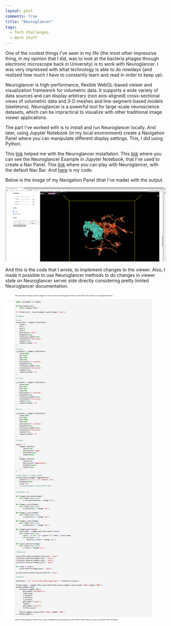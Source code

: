 ```yaml
---
layout: post
comments: true
title: "Neuroglancer"
tags:
  - Tech Challenges
  - Work Stuff
---
```


One of the coolest things I've seen in my life (the most other impressive thing, in my opinion that I did, was to look at the bacteria phages through electronic microscope back in University) is to work with Neuroglancer. I was very impressed with what technology is able to do nowdays (and realized how much I have to constantly learn and read in order to keep up).

Neuroglancer is high-performance, flexible WebGL-based viewer and visualization framework for volumetric data. It supports a wide variety of data sources and can display arbitrary (non axis-aligned) cross-sectional views of volumetric data and 3-D meshes and line-segment-based models (skeletons). Neuroglancer is a powerful tool for large-scale neuroscience datasets, which can be impractical to visualize with other traditional image viewer applications.

The part I've worked with is to install and run Neuroglancer locally. And later, using Jupyter Notebook (in my local environment) create a Navigation Panel where you can manipulate different display settings. This, I did using Python.

This [link](https://connectomics.readthedocs.io/en/latest/external/neuroglancer.html) helped me with the Neuroglancer installation. This [link](https://github.com/google/neuroglancer/blob/master/python/examples/jupyter-notebook-demo.ipynb) where you can see the Neuroglancer Example in Jupyter Notebook, that I've used to create a Nav Panel. This [link](https://neuroglancer-demo.appspot.com/#!%7B%22dimensions%22:%7B%22x%22:%5B8e-9%2C%22m%22%5D%2C%22y%22:%5B8e-9%2C%22m%22%5D%2C%22z%22:%5B8e-9%2C%22m%22%5D%7D%2C%22position%22:%5B3004.24853515625%2C3322.9228515625%2C4205.5%5D%2C%22crossSectionScale%22:0.7749164979610815%2C%22projectionOrientation%22:%5B0.31435418128967285%2C0.8142172694206238%2C0.4843378961086273%2C-0.06040274351835251%5D%2C%22projectionScale%22:4593.980956070107%2C%22layers%22:%5B%7B%22type%22:%22image%22%2C%22source%22:%22precomputed://gs://neuroglancer-public-data/flyem_fib-25/image%22%2C%22tab%22:%22source%22%2C%22name%22:%22image%22%7D%2C%7B%22type%22:%22segmentation%22%2C%22source%22:%22precomputed://gs://neuroglancer-public-data/flyem_fib-25/ground_truth%22%2C%22tab%22:%22source%22%2C%22segments%22:%5B%22158571%22%2C%2221894%22%2C%2222060%22%2C%2224436%22%2C%222515%22%5D%2C%22name%22:%22ground-truth%22%7D%5D%2C%22showSlices%22:false%2C%22selectedLayer%22:%7B%22visible%22:true%2C%22layer%22:%22image%22%7D%2C%22layout%22:%224panel%22%7D) where you can play with Neuroglancer, with the default Nav Bar. And [here](https://github.com/ambrolla/examples/blob/Neuroglancer/Neuroglancer.ipynb) is my code.

Below is the image of my Navigation Panel (that I've made) with the output.

![Neuroglancer](/images/Neuroglancer.png)

And this is the code that I wrote, to implement changes to the viewer. Also, I made it possible to use Neuroglancer methods to do changes in viewer state on Neuroglancer server side directly considering pretty limited Neuroglancer documentation.

![Neuroglancer work](/images/Neuroglancer_work.png)
